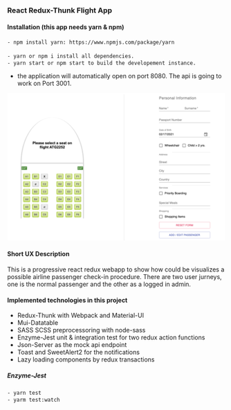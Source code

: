### React Redux-Thunk Flight App

#### Installation (this app needs yarn & npm)
```
- npm install yarn: https://www.npmjs.com/package/yarn

- yarn or npm i install all dependencies.
- yarn start or npm start to build the developement instance.
```
- the application will automatically open on port 8080. The api is going to work on Port 3001.

!['home'](public/images/flight-app.png)

#### Short UX Description

This is a progressive react redux webapp to show how could be visualizes a possible airline passenger check-in procedure.
There are two user jurneys, one is the normal passenger and the other as a logged in admin.

#### Implemented technologies in this project

- Redux-Thunk with Webpack and Material-UI
- Mui-Datatable
- SASS SCSS preprocessoring with node-sass
- Enzyme-Jest unit & integration test for two
  redux action functions
- Json-Server as the mock api endpoint
- Toast and SweetAlert2 for the notifications
- Lazy loading components by redux transactions

##### Enzyme-Jest
```
- yarn test
- yarm test:watch
```




